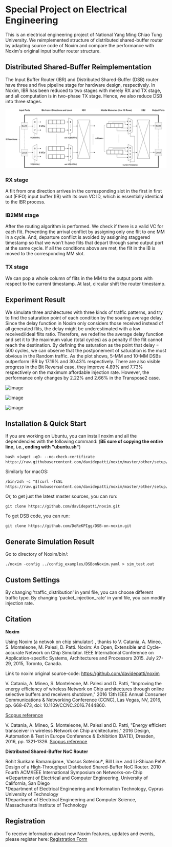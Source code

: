 # Special Project on Electrical Engineering

This is an electrical engineering project of National Yang Ming Chiao Tung University. 
We reimplemented structure of distributed shared-buffer router by adapting source code of Noxim and compare the performance with Noxim's original input buffer router structure.

## Distributed Shared-Buffer Reimplementation

The Input Buffer Router (IBR) and Distributed Shared-Buffer (DSB) router have three and five pipeline stage for hardware design, respectively. In Noxim, IBR has been reduced to two stages with merely RX and TX stage, and all computation is in two-phase TX stage. Hence, we also reduce DSB into three stages.

![image](/img/DSB.jpg "DSB architecture")

### RX stage

A flit from one direction arrives in the corresponding slot in the first in first out (FIFO) input buffer (IB) with its own VC ID, which is essentially identical to the IBR process.

### IB2MM stage

After the routing algorithm is performed. We check if there is a valid VC for each flit. Preventing the arrival conflict by assigning only one flit to one MM in a cycle. And, departure conflict is avoided by assigning staggered timestamp so that we won’t have flits that depart through same output port at the same cycle. If all the conditions above are met, the flit in the IB is moved to the corresponding MM slot.

### TX stage 

We can pop a whole column of flits in the MM to the output ports with respect to the current timestamp. At last, circular shift the router timestamp.

## Experiment Result

We simulate three architectures with three kinds of traffic patterns, and try to find the saturation point of each condition by the soaring average delay.
Since the delay function in Noxim only considers those received instead of all generated flits, the delay might be underestimated with a low received/ideal flits ratio. Therefore, we redefine the average delay function and set it to the maximum value (total cycles) as a penalty if the flit cannot reach the destination.
By defining the saturation as the point that delay = 500 cycles, we can observe that the postponement of saturation is the most obvious in the Random traffic. As the plot shows, 5-MM and 10-MM DSBs outperform IBR by 17.19% and 30.43% respectively. There are also visible progress in the Bit Reversal case, they improve 4.89% and 7.73% respectively on the maximum affordable injection rate. However, the performance only changes by 2.22% and 2.66% in the Transpose2 case.

![image](/img/Random.jpg "Random")

![image](/img/Bit_Reversal.jpg "Bit_Reversal")

![image](/img/Transpose2.jpg "Transpose2")


## Installation & Quick Start

If you are working on Ubuntu, you can install noxim and all the dependencies with the following command:
(**BE sure of copying the entire line, i.e., ending with "ubuntu.sh"**)

    bash <(wget -qO- --no-check-certificate https://raw.githubusercontent.com/davidepatti/noxim/master/other/setup/ubuntu.sh)

Similarly for macOS:

    /bin/zsh -c "$(curl -fsSL https://raw.githubusercontent.com/davidepatti/noxim/master/other/setup/macos.zsh)"

Or, to get just the latest master sources, you can run:

    git clone https://github.com/davidepatti/noxim.git

To get DSB code, you can run:

    git clone https://github.com/DeReKPIgg/DSB-on-noxim.git

## Generate Simulation Result

Go to directory of Noxim/bin/:

    ./noxim -config ../config_examples/DSBonNoxim.yaml > sim_test.out

## Custom Settings

By changing 'traffic_distribution' in yaml file, you can choose different traffic type.
By changing 'packet_injection_rate' in yaml file, you can modify injection rate.

## Citation

**Noxim**

Using Noxim (a netwok on chip simulator) , thanks to V. Catania, A. Mineo, S. Monteleone, M. Palesi, D. Patti. Noxim: An Open, Extensible and Cycle-accurate Network on Chip Simulator. IEEE International Conference on Application-specific Systems, Architectures and Processors 2015. July 27-29, 2015, Toronto, Canada.

Link to noxim original source-code: https://github.com/davidepatti/noxim

V. Catania, A. Mineo, S. Monteleone, M. Palesi and D. Patti, "Improving the energy efficiency of wireless Network on Chip architectures through online selective buffers and receivers shutdown," 2016 13th IEEE Annual Consumer Communications & Networking Conference (CCNC), Las Vegas, NV, 2016, pp. 668-673, doi: 10.1109/CCNC.2016.7444860.

[Scopus reference](https://www.scopus.com/record/display.uri?eid=2-s2.0-84966659566&origin=resultslist&sort=plf-f&src=s&sid=b531296d946a78b05f463c35c681a44c&sot=autdocs&sdt=autdocs&sl=18&s=AU-ID%2835610853000%29&relpos=14&citeCnt=6&searchTerm=)

V. Catania, A. Mineo, S. Monteleone, M. Palesi and D. Patti, "Energy efficient transceiver in wireless Network on Chip architectures," 2016 Design, Automation & Test in Europe Conference & Exhibition (DATE), Dresden, 2016, pp. 1321-1326.
[Scopus reference](https://www.scopus.com/record/display.uri?eid=2-s2.0-84973661681&origin=resultslist&sort=plf-f&src=s&sid=4bd3ffce04cc0093a84655249383aefa&sot=autdocs&sdt=autdocs&sl=18&s=AU-ID%2835610853000%29&relpos=11&citeCnt=11&searchTerm=)

**Distributed Shared-Buffer NoC Router**

 Rohit Sunkam Ramanujam∗, Vassos Soteriou†, Bill Lin∗ and Li-Shiuan Peh‡. Design of a High-Throughput Distributed Shared-Buffer NoC Router. 2010 Fourth ACM/IEEE International Symposium on Networks-on-Chip\
 ∗Department of Electrical and Computer Engineering, University of California, San Diego\
 †Department of Electrical Engineering and Information Technology, Cyprus University of Technology\
 ‡Department of Electrical Engineering and Computer Science, Massachusetts Institute of Technology

## Registration

To receive information about new Noxim features, updates and events, please register here:
[Registration Form](https://docs.google.com/forms/d/e/1FAIpQLSfJnYQZwxC4gr4jUc-nuwuGp0MDBA-0N_TVf8hqV1DIa325Dg/viewform?c=0&w=1)

